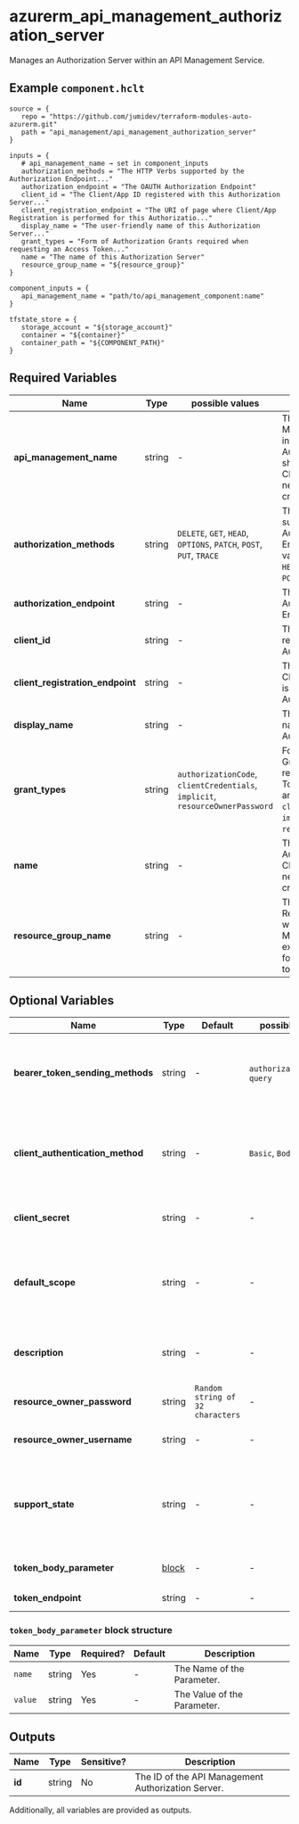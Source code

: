 # azurerm_api_management_authorization_server

Manages an Authorization Server within an API Management Service.

## Example `component.hclt`

```hcl
source = {
   repo = "https://github.com/jumidev/terraform-modules-auto-azurerm.git"   
   path = "api_management/api_management_authorization_server"   
}

inputs = {
   # api_management_name → set in component_inputs
   authorization_methods = "The HTTP Verbs supported by the Authorization Endpoint..."   
   authorization_endpoint = "The OAUTH Authorization Endpoint"   
   client_id = "The Client/App ID registered with this Authorization Server..."   
   client_registration_endpoint = "The URI of page where Client/App Registration is performed for this Authorizatio..."   
   display_name = "The user-friendly name of this Authorization Server..."   
   grant_types = "Form of Authorization Grants required when requesting an Access Token..."   
   name = "The name of this Authorization Server"   
   resource_group_name = "${resource_group}"   
}

component_inputs = {
   api_management_name = "path/to/api_management_component:name"   
}

tfstate_store = {
   storage_account = "${storage_account}"   
   container = "${container}"   
   container_path = "${COMPONENT_PATH}"   
}

```

## Required Variables

| Name | Type |  possible values |  Description |
| ---- | --------- |  ----------- | ----------- |
| **api_management_name** | string |  -  |  The name of the API Management Service in which this Authorization Server should be created. Changing this forces a new resource to be created. | 
| **authorization_methods** | string |  `DELETE`, `GET`, `HEAD`, `OPTIONS`, `PATCH`, `POST`, `PUT`, `TRACE`  |  The HTTP Verbs supported by the Authorization Endpoint. Possible values are `DELETE`, `GET`, `HEAD`, `OPTIONS`, `PATCH`, `POST`, `PUT` and `TRACE`. | 
| **authorization_endpoint** | string |  -  |  The OAUTH Authorization Endpoint. | 
| **client_id** | string |  -  |  The Client/App ID registered with this Authorization Server. | 
| **client_registration_endpoint** | string |  -  |  The URI of page where Client/App Registration is performed for this Authorization Server. | 
| **display_name** | string |  -  |  The user-friendly name of this Authorization Server. | 
| **grant_types** | string |  `authorizationCode`, `clientCredentials`, `implicit`, `resourceOwnerPassword`  |  Form of Authorization Grants required when requesting an Access Token. Possible values are `authorizationCode`, `clientCredentials`, `implicit` and `resourceOwnerPassword`. | 
| **name** | string |  -  |  The name of this Authorization Server. Changing this forces a new resource to be created. | 
| **resource_group_name** | string |  -  |  The name of the Resource Group in which the API Management Service exists. Changing this forces a new resource to be created. | 

## Optional Variables

| Name | Type |  Default  |  possible values |  Description |
| ---- | --------- |  ----------- | ----------- | ----------- |
| **bearer_token_sending_methods** | string |  -  |  `authorizationHeader`, `query`  |  The mechanism by which Access Tokens are passed to the API. Possible values are `authorizationHeader` and `query`. | 
| **client_authentication_method** | string |  -  |  `Basic`, `Body`  |  The Authentication Methods supported by the Token endpoint of this Authorization Server.. Possible values are `Basic` and `Body`. | 
| **client_secret** | string |  -  |  -  |  The Client/App Secret registered with this Authorization Server. | 
| **default_scope** | string |  -  |  -  |  The Default Scope used when requesting an Access Token, specified as a string containing space-delimited values. | 
| **description** | string |  -  |  -  |  A description of the Authorization Server, which may contain HTML formatting tags. | 
| **resource_owner_password** | string |  `Random string of 32 characters`  |  -  |  The password associated with the Resource Owner. | 
| **resource_owner_username** | string |  -  |  -  |  The username associated with the Resource Owner. | 
| **support_state** | string |  -  |  -  |  Does this Authorization Server support State? If this is set to `true` the client may use the state parameter to raise protocol security. | 
| **token_body_parameter** | [block](#token_body_parameter-block-structure) |  -  |  -  |  A `token_body_parameter` block. | 
| **token_endpoint** | string |  -  |  -  |  The OAUTH Token Endpoint. | 

### `token_body_parameter` block structure

| Name | Type | Required? | Default | Description |
| ---- | ---- | --------- | ------- | ----------- |
| `name` | string | Yes | - | The Name of the Parameter. |
| `value` | string | Yes | - | The Value of the Parameter. |



## Outputs

| Name | Type | Sensitive? | Description |
| ---- | ---- | --------- | --------- |
| **id** | string | No  | The ID of the API Management Authorization Server. | 

Additionally, all variables are provided as outputs.
